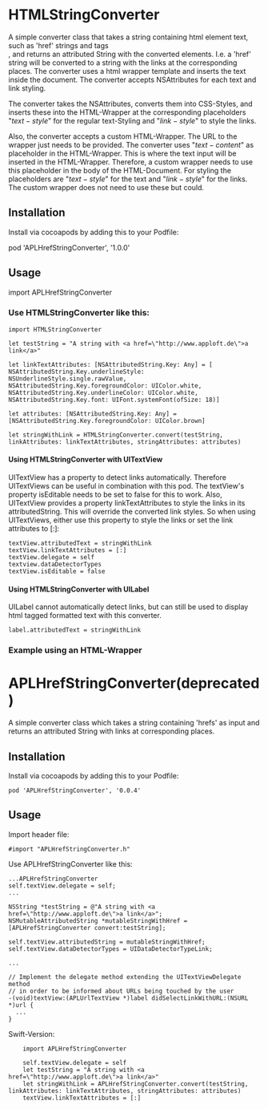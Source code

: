 HTMLStringConverter
=========
A simple converter class that takes a string containing html element text, such as 'href' strings and tags <br>, and returns an attributed String with the converted elements. 
I.e. a 'href' string will be converted to a string with the links at the corresponding places. The converter uses a html wrapper template and inserts the text inside the document. The converter accepts NSAttributes for each text and link styling. 

The converter takes the NSAttributes, converts them into CSS-Styles, and inserts these into the HTML-Wrapper at the corresponding placeholders "$text-style$" for the regular text-Styling and "$link-style$" to style the links. 

Also, the converter accepts a custom HTML-Wrapper. The URL to the wrapper just needs to be provided.
The converter uses "$text-content$" as placeholder in the HTML-Wrapper. This is where the text input will be inserted in the HTML-Wrapper. Therefore, a custom wrapper needs to use this placeholder in the body of the HTML-Document. For styling the placeholders are "$text-style$" for the text and "$link-style$" for the links. The custom wrapper does not need to use these but could. 

## Installation
Install via cocoapods by adding this to your Podfile:

pod 'APLHrefStringConverter', '1.0.0'

## Usage
import APLHrefStringConverter

### Use HTMLStringConverter like this:

    import HTMLStringConverter

    let testString = "A string with <a href=\"http://www.apploft.de\">a link</a>"
    
    let linkTextAttributes: [NSAttributedString.Key: Any] = [
    NSAttributedString.Key.underlineStyle: NSUnderlineStyle.single.rawValue,
    NSAttributedString.Key.foregroundColor: UIColor.white,
    NSAttributedString.Key.underlineColor: UIColor.white,
    NSAttributedString.Key.font: UIFont.systemFont(ofSize: 18)]

    let attributes: [NSAttributedString.Key: Any] = [NSAttributedString.Key.foregroundColor: UIColor.brown]

    let stringWithLink = HTMLStringConverter.convert(testString, linkAttributes: linkTextAttributes, stringAttributes: attributes)

#### Using HTMLStringConverter with UITextView

UITextView has a property to detect links automatically. Therefore UITextViews can be useful in combination with this pod. The textView's property isEditable needs to be set to false for this to work.
Also, UITextView provides a property linkTextAttributes to style the links in its attributedString. This will override the converted link styles. So when using UITextViews, either use this property to style the links or set the link attributes to [:]:

    textView.attributedText = stringWithLink
    textView.linkTextAttributes = [:]
    textView.delegate = self
    textview.dataDetectorTypes
    textView.isEditable = false

#### Using HTMLStringConverter with UILabel
UILabel cannot automatically detect links, but can still be used to display html tagged formatted text with this converter.

    label.attributedText = stringWithLink

### Example using an HTML-Wrapper
    


APLHrefStringConverter(deprecated)
=========
A simple converter class which takes a string containing 'hrefs' as input and returns an attributed String with links at corresponding places.

## Installation
Install via cocoapods by adding this to your Podfile:

	pod 'APLHrefStringConverter', '0.0.4'

## Usage
Import header file:

	#import "APLHrefStringConverter.h"
	
Use APLHrefStringConverter like this:
	
	...APLHrefStringConverter
	self.textView.delegate = self;
	...
	
	NSString *testString = @"A string with <a href=\"http://www.apploft.de\">a link</a>";
   	NSMutableAttributedString *mutableStringWithHref = [APLHrefStringConverter convert:testString];
   
	self.textView.attributedString = mutableStringWithHref;
	self.textView.dataDetectorTypes = UIDataDetectorTypeLink;

	...
	
	// Implement the delegate method extending the UITextViewDelegate method
	// in order to be informed about URLs being touched by the user
	-(void)textView:(APLUrlTextView *)label didSelectLinkWithURL:(NSURL *)url {
	  ...
    }
    
Swift-Version:
            
        import APLHrefStringConverter
            
        self.textView.delegate = self
        let testString = "A string with <a href=\"http://www.apploft.de\">a link</a>"
        let stringWithLink = APLHrefStringConverter.convert(testString, linkAttributes: linkTextAttributes, stringAttributes: attributes)
        textView.linkTextAttributes = [:]
